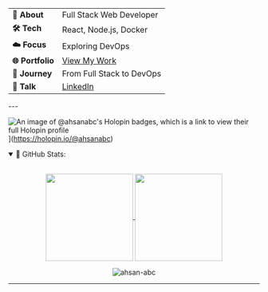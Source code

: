 <div align="center">

|              |                               |
|--------------|-------------------------------|
| **👋 About** | Full Stack Web Developer     |
| **🛠️ Tech** | React, Node.js, Docker        |
| **☁️ Focus** | Exploring DevOps              |
| **🌐 Portfolio** | [View My Work](https://ahsan-abc.web.app/) |
| **🌱 Journey** | From Full Stack to DevOps   |
| **💬 Talk**  | [LinkedIn](https://www.linkedin.com/in/ahsan-abc/)               |

</div>
---

![An image of @ahsanabc's Holopin badges, which is a link to view their full Holopin profile](https://holopin.me/ahsanabc)](https://holopin.io/@ahsanabc)

<details open="">
<summary>
 📔 GitHub Stats:
</summary>
<br>
<p align="center">
  <a href="https://github.com/ahsan-abc">
    <img align="center"  height="175px" src="https://github-readme-stats.vercel.app/api?username=ahsan-abc&show_icons=true&hide_border=true&title_color=94b4a4&amp&icon_color=FFFFFF&amp&text_color=FFFFFF&amp&bg_color=000000&count_private=true&include_all_commits=true"/>
  </a>
  <a href="https://github.com/ahsan-abc">
    <img align="center" height="175px"  src="https://github-readme-stats.vercel.app/api/top-langs/?username=ahsan-abc&text_color=FFFFFF&bg_color=000000&title_color=94b4a4&langs_count=15&layout=compact&hide_border=true" />
  </a>
</p>
  <p align="center"><img align="center" src="https://github-readme-streak-stats.herokuapp.com/?user=ahsan-abc&text_color=FFFFFF&bg_color=000000&title_color=94b4a4&langs_count=15&layout=compact&hide_border=true" alt="ahsan-abc" /></p>
</details>

---




